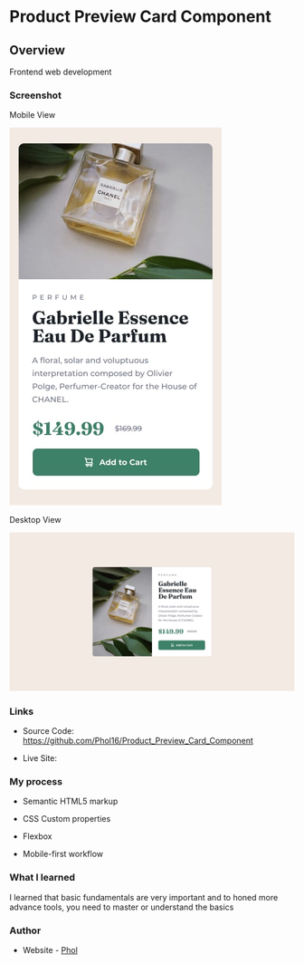 # Product Preview Card Component

## Overview

Frontend web development

### Screenshot

Mobile View

<img src='./design/mobile-design.jpg' alt='Image'/>

Desktop View

<img src='./design/desktop-design.jpg' alt='Image'/>

### Links

- Source Code: https://github.com/Phol16/Product_Preview_Card_Component

- Live Site: 

### My process

- Semantic HTML5 markup

- CSS Custom properties

- Flexbox

- Mobile-first workflow


### What I learned

I learned that basic fundamentals are very important and to honed more advance tools, you need to master or understand the basics

### Author

- Website - [Phol](https://phol.vercel.app/)